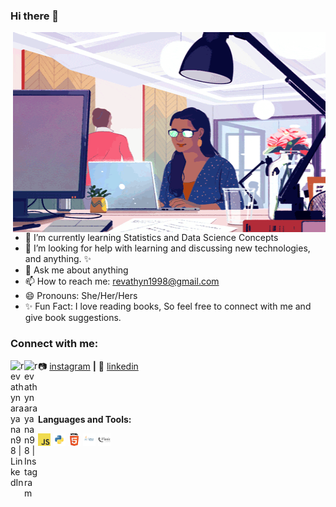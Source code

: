 ### Hi there 👋

<img align="right" alt="GIF" src="https://github.com/revathynarayanan98/revathynarayanan98/blob/main/code.gif?raw=true" width="500" height="320" />



- 🌱 I’m currently learning Statistics and Data Science Concepts
- 🤔 I’m looking for help with learning and discussing new technologies, and anything. ✨
- 💬 Ask me about anything
- 📫 How to reach me: revathyn1998@gmail.com
- 😄 Pronouns: She/Her/Hers
- ✨ Fun Fact: I love reading books, So feel free to connect with me and give book suggestions. 



### Connect with me:
[<img align="left" alt="revathynarayanan98 | LinkedIn" width="22px" src= "https://img.icons8.com/ultraviolet/500/000000/linkedin.png"/>][linkedin]
[<img align="left" alt="revathynarayanan98 | Instagram" width="22px" src="https://img.icons8.com/fluent/240/000000/instagram-new.png" />][instagram]




📷 [instagram][instagram] **|** 
👔 [linkedin][linkedin]

<br/> 
<br/>

[instagram]: https://instagram.com/revathy.nn
[linkedin]: https://linkedin.com/in/revathynarayanan

**Languages and Tools:**  

<code><img height="20" src="https://raw.githubusercontent.com/github/explore/80688e429a7d4ef2fca1e82350fe8e3517d3494d/topics/javascript/javascript.png"></code>
<code><img height="20" src="https://raw.githubusercontent.com/github/explore/80688e429a7d4ef2fca1e82350fe8e3517d3494d/topics/python/python.png"></code>
<code><img height="20" src="https://raw.githubusercontent.com/github/explore/80688e429a7d4ef2fca1e82350fe8e3517d3494d/topics/html/html.png"></code>
<code><img height="20" src="https://raw.githubusercontent.com/github/explore/5c058a388828bb5fde0bcafd4bc867b5bb3f26f3/topics/java/java.png"></code>
<code><img height="20" src="https://raw.githubusercontent.com/github/explore/80688e429a7d4ef2fca1e82350fe8e3517d3494d/topics/flask/flask.png"></code>



  
